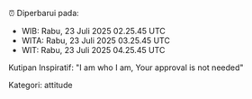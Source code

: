 ⏰ Diperbarui pada:
- WIB: Rabu, 23 Juli 2025 02.25.45 UTC
- WITA: Rabu, 23 Juli 2025 03.25.45 UTC
- WIT: Rabu, 23 Juli 2025 04.25.45 UTC

Kutipan Inspiratif:
"I am who I am, Your approval is not needed"


Kategori: attitude

